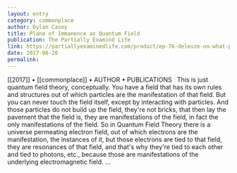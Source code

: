 ```yaml
---
layout: entry
category: commonplace
author: Dylan Casey
title: Plane of Immanence as Quantum Field
publication: The Partially Examind Life
link: https://partiallyexaminedlife.com/product/ep-76-deleuze-on-what-philosophy-is/
date: 2017-06-20
permalink: 
---
```


[[2017]] • [[commonplace]] • AUTHOR • PUBLICATIONS 
 
This is just quantum field theory, conceptually. You have a field that has its own rules and structures out of which particles are the manifestation of that field. But you can never touch the field itself, except by interacting with particles. And those particles do not build up the field, they're not bricks, that then lay the pavement that the field is, they are manifestations of the field, in fact the only manifestations of the field. So in Quantum Field Theory there is a universe permeating electron field, out of which electrons are the manifestation, the instances of it, but those electrons are tied to that field, they are resonances of that field, and that's why they're tied to each other and tied to photons, etc., because those are manifestations of the underlying electromagnetic field. ...

